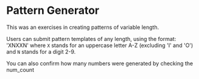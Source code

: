 # Pattern Generator

This was an exercises in creating patterns of variable length.

Users can submit pattern templates of any length, using the format: 'XNXXN'
where `X` stands for an uppercase letter A-Z (excluding 'I' and 'O') and `N` stands for a digit 2-9.

You can also confirm how many numbers were generated by checking the num_count
